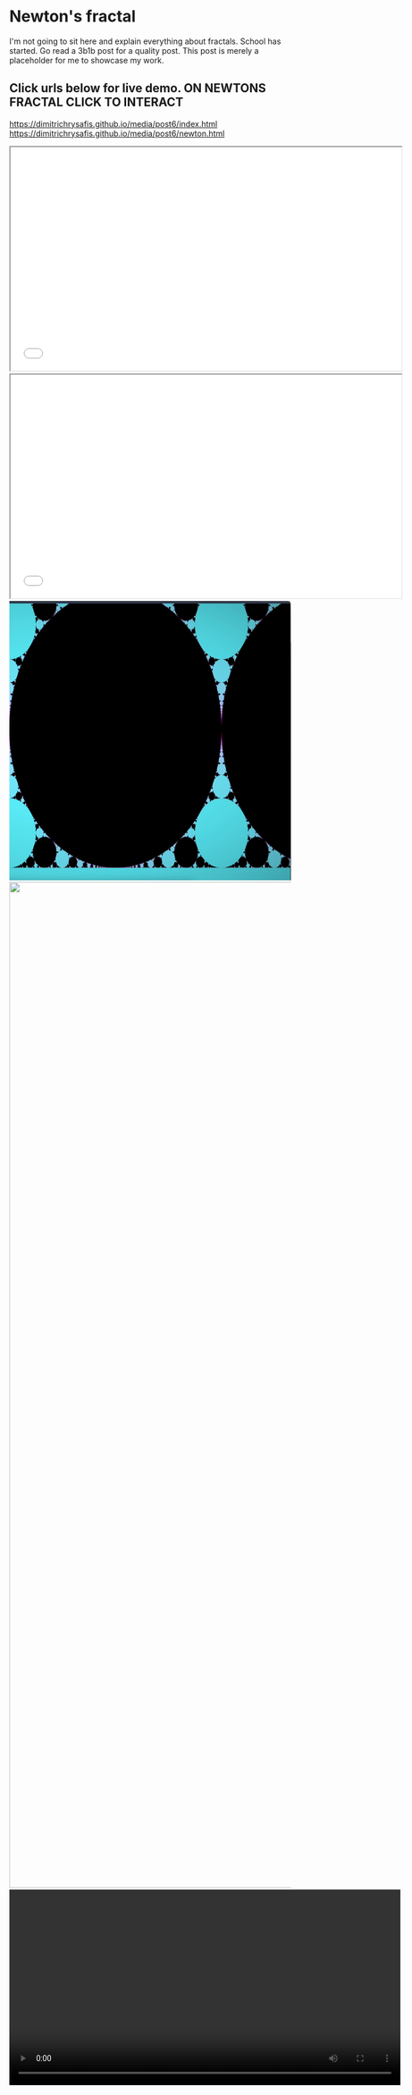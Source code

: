 # Newton's fractal
I'm not going to sit here and explain everything about fractals. School has started. Go read a 3b1b post for a quality post.
This post is merely a placeholder for me to showcase my work.

## Click urls below for live demo. ON NEWTONS FRACTAL CLICK TO INTERACT
 https://dimitrichrysafis.github.io/media/post6/index.html
 https://dimitrichrysafis.github.io/media/post6/newton.html

<iframe src="media/post6/newton.html" width="700" height="400"></iframe>
<iframe src="media/post6/index.html" width="700" height="400"></iframe>


<img src="../media/post6/freezeframe1.png" width="700" height="500">
<img src="../media/post6/freezeframe2.png" width="700" height="1800">



<video width="700" controls>  
  <source src="../media/post6/bulb.mp4" type="video/mp4">
</video>  
